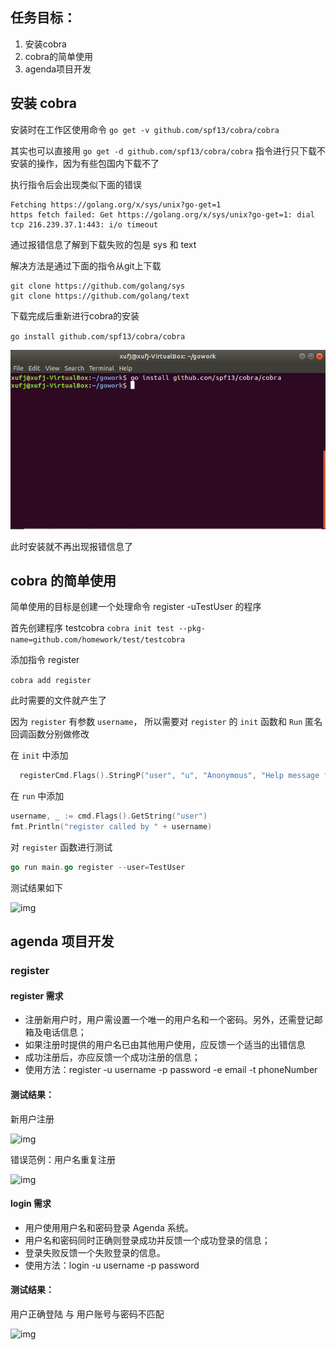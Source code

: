 ## 任务目标：
1. 安装cobra
2. cobra的简单使用
3. agenda项目开发

## 安装 cobra
安装时在工作区使用命令 `go get -v github.com/spf13/cobra/cobra`

其实也可以直接用 `go get -d github.com/spf13/cobra/cobra` 指令进行只下载不安装的操作，因为有些包国内下载不了


执行指令后会出现类似下面的错误
```
Fetching https://golang.org/x/sys/unix?go-get=1
https fetch failed: Get https://golang.org/x/sys/unix?go-get=1: dial tcp 216.239.37.1:443: i/o timeout
```
通过报错信息了解到下载失败的包是 sys 和 text

解决方法是通过下面的指令从git上下载

```
git clone https://github.com/golang/sys
git clone https://github.com/golang/text
```
下载完成后重新进行cobra的安装

`go install github.com/spf13/cobra/cobra`

![img](https://github.com/xxxufj/Service-Computing/blob/master/agenda/pictures/1/1.PNG)

此时安装就不再出现报错信息了


## cobra 的简单使用
简单使用的目标是创建一个处理命令 register -uTestUser 的程序

首先创建程序 testcobra
`cobra init test --pkg-name=github.com/homework/test/testcobra`

添加指令 register

`cobra add register`

此时需要的文件就产生了

因为 `register` 有参数 `username`， 所以需要对 `register` 的 `init` 函数和 `Run` 匿名回调函数分别做修改

在 `init` 中添加
```go
  registerCmd.Flags().StringP("user", "u", "Anonymous", "Help message for username")
```

在 `run` 中添加
```go
username, _ := cmd.Flags().GetString("user")
fmt.Println("register called by " + username)
```
对 `register` 函数进行测试

```go
go run main.go register --user=TestUser
```

测试结果如下

![img](https://github.com/xxxufj/Service-Computing/tree/blob/master/agenda/pictures/2/1.PNG)




## agenda 项目开发
### register 
#### register 需求
* 注册新用户时，用户需设置一个唯一的用户名和一个密码。另外，还需登记邮箱及电话信息；
* 如果注册时提供的用户名已由其他用户使用，应反馈一个适当的出错信息
* 成功注册后，亦应反馈一个成功注册的信息；
* 使用方法：register -u username -p password -e email -t phoneNumber

#### 测试结果：

新用户注册

![img](https://github.com/xxxufj/Service-Computing/tree/blob/master/agenda/pictures/3/1.PNG)


错误范例：用户名重复注册

![img](https://github.com/xxxufj/Service-Computing/tree/blob/master/agenda/pictures/3/2.PNG)



#### login 需求
* 用户使用用户名和密码登录 Agenda 系统。
* 用户名和密码同时正确则登录成功并反馈一个成功登录的信息；
* 登录失败反馈一个失败登录的信息。
* 使用方法：login -u username -p password

#### 测试结果：

用户正确登陆 与 用户账号与密码不匹配

![img](https://github.com/xxxufj/Service-Computing/tree/blob/master/agenda/pictures/3/3.PNG)





